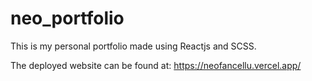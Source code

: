 # neo_portfolio

This is my personal portfolio made using Reactjs and SCSS.

The deployed website can be found at: https://neofancellu.vercel.app/
